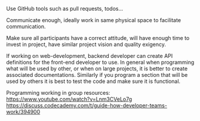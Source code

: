 Use GitHub tools such as pull requests, todos...

Communicate enough, ideally work in same physical space to facilitate communication.

Make sure all participants have a correct attitude, will have enough time to invest in project, have similar project vision and quality exigency.

If working on web-development, backend developer can create API definitions for the front-end developer to use.
In general when programming what will be used by other, or when on large projects, it is better to create associated documentations.
Similarly if you program a section that will be used by others it is best to test the code and make sure it is functional.

Programming working in group resources:
https://www.youtube.com/watch?v=Lnm3CVeLo7g
https://discuss.codecademy.com/t/guide-how-developer-teams-work/394900
